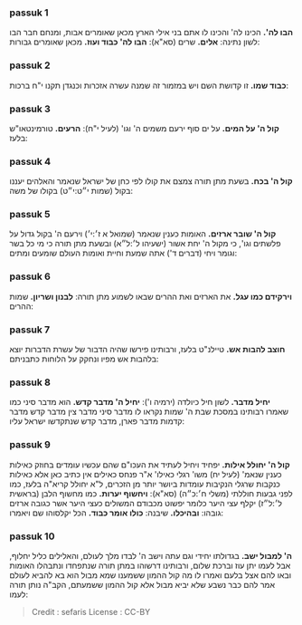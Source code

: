 
### passuk 1
<b>הבו לה'.</b> הכינו לה' והכינו לו אתם בני אילי הארץ מכאן שאומרים אבות, ומנחם חבר הבו לשון נתינה:
<b>אלים.</b> שרים (סא"א):
<b>הבו לה' כבוד ועוז.</b> מכאן שאומרים גבורות:

### passuk 2
<b>כבוד שמו.</b> זו קדושת השם ויש במזמור זה שמנה עשרה אזכרות וכנגדן תקנו י"ח ברכות:

### passuk 3
<b>קול ה' על המים.</b> על ים סוף ירעם משמים ה' וגו' (לעיל י"ח):
<b>הרעים.</b> טורמינטאו"ש בלעז:

### passuk 4
<b>קול ה' בכח.</b> בשעת מתן תורה צמצם את קולו לפי כחן של ישראל שנאמר והאלהים יעננו בקול (שמות י״ט:י״ט) בקולו של משה:

### passuk 5
<b>קול ה' שובר ארזים.</b> האומות כענין שנאמר (שמואל א ז׳:י׳) וירעם ה' בקול גדול על פלשתים וגו', כי מקול ה' יחת אשור (ישעיהו ל׳:ל״א) ובשעת מתן תורה כי מי כל בשר וגומר ויחי (דברים ד') אתה שמעת וחיית ואומות העולם שומעים ומתים:

### passuk 6
<b>וירקידם כמו עגל.</b> את הארזים ואת ההרים שבאו לשמוע מתן תורה:
<b>לבנון ושריון.</b> שמות ההרים:

### passuk 7
<b>חוצב להבות אש.</b> טיילנ"ט בלעז, ורבותינו פירשו שהיה הדבור של עשרת הדברות יוצא בלהבות אש מפיו ונחקק על הלוחות כתבניתם:

### passuk 8
<b>יחיל מדבר.</b> לשון חיל כיולדה (ירמיה ו'):
<b>יחיל ה' מדבר קדש.</b> הוא מדבר סיני כמו שאמרו רבותינו במסכת שבת ה' שמות נקראו לו מדבר סיני מדבר צין מדבר קדש מדבר קדמות מדבר פארן, מדבר קדש שנתקדשו ישראל עליו:

### passuk 9
<b>קול ה' יחולל אילות.</b> יפחיד ויחיל לעתיד את העכו"ם שהם עכשיו עומדים בחוזק כאילות כענין שנאמ' (לעיל יח) משו' רגלי כאילו' א"ר פנחס כאילים אין כתיב כאן אלא כאילות כנקבות שרגלי הנקיבות עומדות ביושר יותר מן הזכרים, ל"א יחולל קריא"ה בלעז, כמו לפני גבעות חוללתי (משלי ח׳:כ״ה) (סא"א):
<b>ויחשוף יערות.</b> כמו מחשוף הלבן (בראשית ל׳:ל״ז) יקלף עצי היער כלומר יפשוט מכבודם המשולים כעצי היער אשר כגובה ארזים גובהו:
<b>ובהיכלו.</b> שיבנה:
<b>כולו אומר כבוד.</b> הכל יקלסוהו שם ויאמרו:

### passuk 10
<b>ה' למבול ישב.</b> בגדולתו יחידי וגם עתה וישב ה' לבדו מלך לעולם, והאלילים כליל יחלוף, אבל לעמו יתן עוז וברכת שלום, ורבותינו דרשוהו במתן תורה שנתפחדו ונתבהלו האומות ובאו להם אצל בלעם ואמרו לו מה קול ההמון ששמענו שמא מבול הוא בא להביא לעולם אמר להם כבר נשבע שלא יביא מבול אלא קול ההמון ששמעתם, הקב"ה נותן תורה לעמו:

>Credit : sefaris
>License : CC-BY